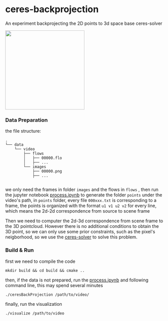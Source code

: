 # ceres-backprojection

An experiment backprojecting the 2D points to 3d space base ceres-solver

<img src="img/screencap.gif" height="250"/>

### Data Preparation

the file structure:

```
.
└── data
    └── video
        ├── flows
        │   ├── 00000.flo
        │   ├── ...
        └── images
            ├── 00000.png
            ├── ...


```
we only need the frames in folder `images` and the flows in `flows` , then run the jupyter notebook [process.ipynb](data/process.ipynb) to generate the folder `points` under the video's path, in `points` folder, every file `000xxx.txt` is corresponding to a frame, the points is organized with the format `u1 v1 u2 v2` for every line, which means the 2d-2d correspondence from source to scene frame

Then we need to computer the 2d-3d correspondence from scene frame to the 3D pointcloud. However there is no additional conditions to obtain the 3D point, so we can only use some prior constraints, such as the pixel's neigborhood, so we use the [ceres-solver](https://github.com/ceres-solver/ceres-solver) to solve this problem.

### Build & Run

first we need to compile the code

```
mkdir build && cd build && cmake ..
```

then, if the data is not prepared, run the [process.ipynb](data/process.ipynb) and following command line, this may spend several minutes


```
./ceresBackProjection /path/to/video/

```

finally, run the visualization
```
./visualize /path/to/video
```